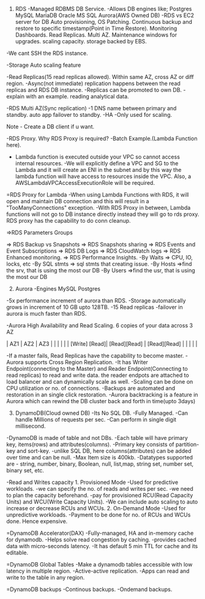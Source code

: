 1. RDS
-Managed RDBMS DB Service.
-Allows DB engines like;
	Postgres
	MySQL
	MariaDB
	Oracle
	MS SQL
	Aurora(AWS Owned DB)
-RDS vs EC2 server for DB
  Auto provisioning, OS Patching.
  Continuous backup and restore to specific timestamp(Point in Time Restore).
  Monitoring Dashboards.
  Read Replicas. 
  Multi AZ.
  Maintenance windows for upgrades.
  scaling capacity.
  storage backed by EBS.

-We cant SSH the RDS instance.

-Storage Auto scaling feature

-Read Replicas(15 read replicas allowed). Within same AZ, cross AZ or diff region.
-Async(not immediate) replication happens between the read replicas and RDS DB instance.
-Replicas can be promoted to own DB.
-explain with an example. reading analytical data.

-RDS Multi AZ(Sync replication)
-1 DNS name between primary and standby. auto app failover to standby.
-HA
-Only used for scaling.

Note - Create a DB client if u want.

-RDS Proxy.
  Why RDS Proxy is required?
  -Batch Example.(Lambda Function here).
  - Lambda function is executed outside your VPC so cannot access internal resources.
  -We will explicitly define a VPC and SG to the Lambda and it will create an ENI in the subnet and by this way the lambda function will have access to resources inside the VPC. Also, a AWSLambdaVPCAccessExecutionRole will be required.

  =RDS Proxy for Lambda
  -When using Lambda Functions with RDS, it will open and maintain DB connection and this will result in a "TooManyConnections" exception.
  -With RDS Proxy in between, Lambda functions will not go to DB instance directly instead they will go to rds proxy. RDS proxy has the capability to do conn cleanup.


=>RDS Parameters Groups

=> RDS Backup vs Snapshots
=> RDS Snapshots sharing
=> RDS Events and Event Subscriptions
=> RDS DB Logs
=> RDS CloudWatch logs
=> RDS Enhanced monitoring.
=> RDS Performance Insights.
	-By Waits => CPU, IO, locks, etc
	-By SQL stmts => sql stmts that creating issue.
	-By Hosts =>find the srv, that is using the most our DB
	-By Users =>find the usr, that is using the most our DB

2. Aurora
  -Engines
	MySQL
	Postgres

  -5x performance increment of aurora than RDS.
  -Storage automatically grows in increment of 10 GB upto 128TB.
  -15 Read replicas
  -failover in aurora is much faster than RDS.

  -Aurora High Availability and Read Scaling.
	6 copies of your data across 3 AZ


|	AZ1	| 	AZ2	|	AZ3	|
|		|		|		|
| [Write] [Read]|  [Read][Read]	|  [Read][Read]	|
|		|		|		|

  -If a master fails, Read Replicas have the capability to become master.
  -Aurora supports Cross Region Replication.
  -It has Writer Endpoint(connecting to the Master) and Reader Endpoint(Connecting to read replicas) to read and write data. the reader endpots are attached to load balancer and can dynamically scale as well.
  -Scaling can be done on CPU utilization or no. of connections.
  -Backups are automated and restoration in an single click restoration.
  -Aurora backtracking is a feature in Aurora which can rewind the DB cluster back and forth in time(upto 3days)


3. DynamoDB(Cloud owned DB)
  -Its No SQL DB.
  -Fully Managed.
  -Can handle Millions of requests per sec.
  -Can perform in single digit millisecond.

  -DynamoDB is made of table and not DBs. 
  -Each table will have primary key, items(rows) and attributes(columns).
  -Primary key consists of partition-key and sort-key.
  -unlike SQL DB, here columns(attributes) can be added over time and can be null.
  -Max Item size is 400kb.
  -Datatypes supported are - string, number, binary, Boolean, null, list,map, string set, number set, binary set, etc.

  -Read and Writes capacity
	1. Provisioned Mode
		-Used for predictive workloads.
		-we can specify the no. of reads and writes per sec.
		-we need to plan the capacity beforehand.
		-pay for provisioned RCU(Read Capacity Units) and WCU(Write Capacity Units).
		-We can include auto scaling to auto increase or decrease RCUs and WCUs.
	2. On-Demand Mode
		-Used for unpredictive workloads.
		-Payment to be done for no. of RCUs and WCUs done. Hence expensive.

  =DynamoDB Accelerator(DAX)
	-Fully-managed, HA and in-memory cache for dynamodb.
	-Helps solve read congestion by caching.
	-provides cached data with micro-seconds latency.
	-It has default 5 min TTL for cache and its editable.
	
  =DynamoDB Global Tables
	-Make a dynamodb tables accessible with low latency in multiple region.
	-Active-active replication.
	-Apps can read and write to the table in any region.

  =DynamoDB backups
	-Continous backups.
	-Ondemand backups.
